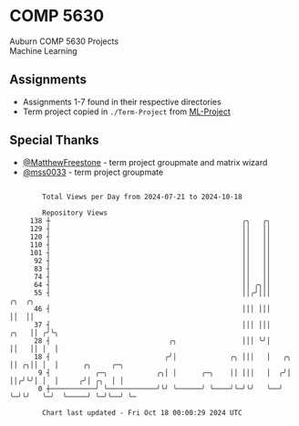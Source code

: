 # COMP 5630
Auburn COMP 5630 Projects  
Machine Learning

## Assignments
- Assignments 1-7 found in their respective directories
- Term project copied in `./Term-Project` from [ML-Project](https://github.com/wumphlett/ML-Project)

## Special Thanks
- [@MatthewFreestone](https://github.com/MatthewFreestone) - term project groupmate and matrix wizard
- [@mss0033](https://github.com/mss0033) - term project groupmate

```

        Total Views per Day from 2024-07-21 to 2024-10-18

        Repository Views
     138 ┼                                               ╭╮   ╭╮
     129 ┤                                               ││   ││
     120 ┤                                               ││   ││
     110 ┤                                               ││   ││
     101 ┤                                               ││   ││
      92 ┤                                               ││   ││
      83 ┤                                               ││   ││
      74 ┤                                               ││   ││
      64 ┤                                               ││ ╭╮││
      55 ┤                                               ││╭╯│││           ╭╮  ╭╮
      46 ┤                                               │││ │││           ││  ││
      37 ┤                                               │││ │││      ╭╮   ││ ╭╯╰╮
      28 ┤                             ╭╮                │││ ╰╯│      ││   ││ │  │
      18 ┤                            ╭╯│             ╭╮ │││   │   ╭╮ ││ ╭╮││ │  │      ╭╮     ╭─╮
       9 ┤           ╭─╮            ╭╮│ │      ╭─╮    ││ │││   │  ╭╯│ ││╭╯╰╯│ │  │     ╭╯│ ╭╮  │ │
       0 ┼───────────╯ ╰────────────╯╰╯ ╰──────╯ ╰────╯╰─╯╰╯   ╰──╯ ╰─╯╰╯   ╰─╯  ╰─────╯ ╰─╯╰──╯ ╰─

        Chart last updated - Fri Oct 18 00:00:29 2024 UTC
        
```
